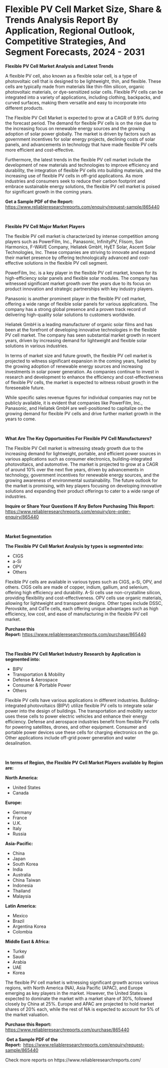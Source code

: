 <p><h1>Flexible PV Cell Market Size, Share & Trends Analysis Report By Application, Regional Outlook, Competitive Strategies, And Segment Forecasts, 2024 - 2031</h1></p><p><strong>Flexible PV Cell Market Analysis and Latest Trends</strong></p>
<p><p>A flexible PV cell, also known as a flexible solar cell, is a type of photovoltaic cell that is designed to be lightweight, thin, and flexible. These cells are typically made from materials like thin-film silicon, organic photovoltaic materials, or dye-sensitized solar cells. Flexible PV cells can be integrated into a variety of applications, including clothing, backpacks, and curved surfaces, making them versatile and easy to incorporate into different products.</p><p>The Flexible PV Cell Market is expected to grow at a CAGR of 9.9% during the forecast period. The demand for flexible PV cells is on the rise due to the increasing focus on renewable energy sources and the growing adoption of solar power globally. The market is driven by factors such as government incentives for solar energy projects, declining costs of solar panels, and advancements in technology that have made flexible PV cells more efficient and cost-effective.</p><p>Furthermore, the latest trends in the flexible PV cell market include the development of new materials and technologies to improve efficiency and durability, the integration of flexible PV cells into building materials, and the increasing use of flexible PV cells in off-grid applications. As more industries and consumers seek to reduce their carbon footprint and embrace sustainable energy solutions, the flexible PV cell market is poised for significant growth in the coming years.</p></p>
<p><strong>Get a Sample PDF of the Report:&nbsp;</strong> <a href="https://www.reliableresearchreports.com/enquiry/request-sample/865440">https://www.reliableresearchreports.com/enquiry/request-sample/865440</a></p>
<p>&nbsp;</p>
<p><strong>Flexible PV Cell Major Market Players</strong></p>
<p><p>The flexible PV cell market is characterized by intense competition among players such as PowerFilm, Inc., Panasonic, InfinityPV, Flisom, Sun Harmonics, F-WAVE Company, Heliatek GmbH, HyET Solar, Ascent Solar Technologies, Inc. These companies are striving to innovate and expand their market presence by offering technologically advanced and cost-effective solutions in the flexible PV cell segment.</p><p>PowerFilm, Inc. is a key player in the flexible PV cell market, known for its high-efficiency solar panels and flexible solar modules. The company has witnessed significant market growth over the years due to its focus on product innovation and strategic partnerships with key industry players.</p><p>Panasonic is another prominent player in the flexible PV cell market, offering a wide range of flexible solar panels for various applications. The company has a strong global presence and a proven track record of delivering high-quality solar solutions to customers worldwide.</p><p>Heliatek GmbH is a leading manufacturer of organic solar films and has been at the forefront of developing innovative technologies in the flexible PV cell market. The company has seen substantial market growth in recent years, driven by increasing demand for lightweight and flexible solar solutions in various industries.</p><p>In terms of market size and future growth, the flexible PV cell market is projected to witness significant expansion in the coming years, fueled by the growing adoption of renewable energy sources and increasing investments in solar power generation. As companies continue to invest in research and development to enhance the efficiency and cost-effectiveness of flexible PV cells, the market is expected to witness robust growth in the foreseeable future.</p><p>While specific sales revenue figures for individual companies may not be publicly available, it is evident that companies like PowerFilm, Inc., Panasonic, and Heliatek GmbH are well-positioned to capitalize on the growing demand for flexible PV cells and drive further market growth in the years to come.</p></p>
<p>&nbsp;</p>
<p><strong>What Are The Key Opportunities For Flexible PV Cell Manufacturers?</strong></p>
<p><p>The Flexible PV Cell market is witnessing steady growth due to the increasing demand for lightweight, portable, and efficient power sources in various applications such as consumer electronics, building-integrated photovoltaics, and automotive. The market is projected to grow at a CAGR of around 10% over the next five years, driven by advancements in technology, government incentives for renewable energy sources, and the growing awareness of environmental sustainability. The future outlook for the market is promising, with key players focusing on developing innovative solutions and expanding their product offerings to cater to a wide range of industries.</p></p>
<p><strong>Inquire or Share Your Questions If Any Before Purchasing This Report:</strong> <a href="https://www.reliableresearchreports.com/enquiry/pre-order-enquiry/865440">https://www.reliableresearchreports.com/enquiry/pre-order-enquiry/865440</a></p>
<p>&nbsp;</p>
<p><strong>Market Segmentation</strong></p>
<p><strong>The Flexible PV Cell Market Analysis by types is segmented into:</strong></p>
<p><ul><li>CIGS</li><li>a-Si</li><li>OPV</li><li>Others</li></ul></p>
<p><p>Flexible PV cells are available in various types such as CIGS, a-Si, OPV, and others. CIGS cells are made of copper, indium, gallium, and selenium, offering high efficiency and durability. A-Si cells use non-crystalline silicon, providing flexibility and cost-effectiveness. OPV cells use organic materials, allowing for lightweight and transparent designs. Other types include DSSC, Perovskite, and CdTe cells, each offering unique advantages such as high efficiency, low cost, and ease of manufacturing in the flexible PV cell market.</p></p>
<p><strong>Purchase this Report:&nbsp;</strong><a href="https://www.reliableresearchreports.com/purchase/865440">https://www.reliableresearchreports.com/purchase/865440</a></p>
<p>&nbsp;</p>
<p><strong>The Flexible PV Cell Market Industry Research by Application is segmented into:</strong></p>
<p><ul><li>BIPV</li><li>Transportation & Mobility</li><li>Defense & Aerospace</li><li>Consumer & Portable Power</li><li>Others</li></ul></p>
<p><p>Flexible PV cells have various applications in different industries. Building-integrated photovoltaics (BIPV) utilize flexible PV cells to integrate solar power into the design of buildings. The transportation and mobility sector uses these cells to power electric vehicles and enhance their energy efficiency. Defense and aerospace industries benefit from flexible PV cells for powering satellites, drones, and other equipment. Consumer and portable power devices use these cells for charging electronics on the go. Other applications include off-grid power generation and water desalination.</p></p>
<p>&nbsp;</p>
<p><strong>In terms of Region, the Flexible PV Cell Market Players available by Region are:</strong></p>
<p>
    <p> <strong> North America: </strong>
        <ul>
            <li>United States</li>
            <li>Canada</li>
        </ul>
        </p> 
    <p> <strong> Europe: </strong>
        <ul>
            <li>Germany</li>
            <li>France</li>
            <li>U.K.</li>
            <li>Italy</li>
            <li>Russia</li>
        </ul>
        </p> 
    <p> <strong> Asia-Pacific: </strong>
        <ul>
            <li>China</li>
            <li>Japan</li>
            <li>South Korea</li>
            <li>India</li>
            <li>Australia</li>
            <li>China Taiwan</li>
            <li>Indonesia</li>
            <li>Thailand</li>
            <li>Malaysia</li>
        </ul>
        </p> 
    <p> <strong> Latin America: </strong>
        <ul>
            <li>Mexico</li>
            <li>Brazil</li>
            <li>Argentina Korea</li>
            <li>Colombia</li>
        </ul>
        </p> 
    <p> <strong> Middle East & Africa: </strong>
        <ul>
            <li>Turkey</li>
            <li>Saudi</li>
            <li>Arabia</li>
            <li>UAE</li>
            <li>Korea</li>
        </ul>
    </p>
    </p>
<p><p>The flexible PV cell market is witnessing significant growth across various regions, with North America (NA), Asia Pacific (APAC), and Europe emerging as key players in the market. However, the United States is expected to dominate the market with a market share of 30%, followed closely by China at 25%. Europe and APAC are projected to hold market shares of 20% each, while the rest of NA is expected to account for 5% of the market valuation.</p></p>
<p><strong>Purchase this Report: </strong><a href="https://www.reliableresearchreports.com/purchase/865440">https://www.reliableresearchreports.com/purchase/865440</a></p>
<p>&nbsp;<strong>Get a Sample PDF of the Report:&nbsp;&nbsp;</strong><a href="https://www.reliableresearchreports.com/enquiry/request-sample/865440">https://www.reliableresearchreports.com/enquiry/request-sample/865440</a></p>
<p><strong></strong></p>
<p>Check more reports on https://www.reliableresearchreports.com/</p>